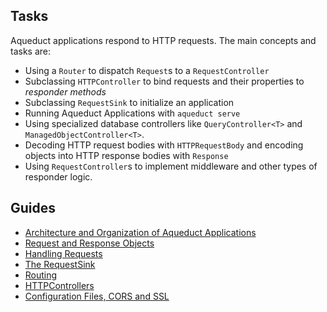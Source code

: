 ## Tasks

Aqueduct applications respond to HTTP requests. The main concepts and tasks are:

- Using a `Router` to dispatch `Request`s to a `RequestController`
- Subclassing `HTTPController` to bind requests and their properties to *responder methods*
- Subclassing `RequestSink` to initialize an application
- Running Aqueduct Applications with `aqueduct serve`
- Using specialized database controllers like `QueryController<T>` and `ManagedObjectController<T>`.
- Decoding HTTP request bodies with `HTTPRequestBody` and encoding objects into HTTP response bodies with `Response`
- Using `RequestController`s to implement middleware and other types of responder logic.

## Guides

- [Architecture and Organization of Aqueduct Applications](structure.md)
- [Request and Response Objects](request_and_response.md)
- [Handling Requests](request_controller.md)
- [The RequestSink](request_sink.md)
- [Routing](routing.md)
- [HTTPControllers](http_controller.md)
- [Configuration Files, CORS and SSL](configure.md)
